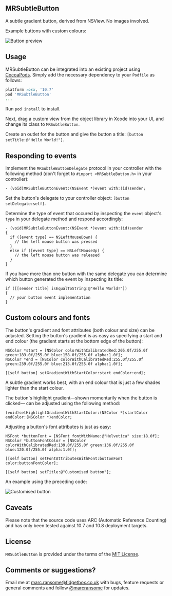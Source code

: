 ## MRSubtleButton
A subtle gradient button, derived from NSView.  No images involved.

Example buttons with custom colours:

![Button preview](http://www.fidgetbox.co.uk/mrsubtlebutton2.png)

## Usage
MRSubtleButton can be integrated into an existing project using [CocoaPods](http://cocoapods.org). Simply add the necessary dependency to your `Podfile` as follows:

```ruby
platform :osx, '10.7'
pod 'MRSubtleButton'
...
```

Run `pod install` to install.

Next, drag a custom view from the object library in Xcode into your UI, and change its class to `MRSubtleButton`.

Create an outlet for the button and give the button a title: `[button setTitle:@"Hello World!"]`.


## Responding to events
Implement the `MRSubtleButtonDelegate` protocol in your controller with the following method (don't forget to `#import <MRSubtleButton.h>` in your controller):

```objc
- (void)MRSubtleButtonEvent:(NSEvent *)event with:(id)sender;
```

Set the button's delegate to your controller object: `[button setDelegate:self]`.

Determine the type of event that occured by inspecting the `event` object's `type` in your delegate method and respond accordingly:

```objc
- (void)MRSubtleButtonEvent:(NSEvent *)event with:(id)sender
{
  if ([event type] == NSLeftMouseDown) {
    // the left mouse button was pressed
  }
  else if ([event type] == NSLeftMouseUp) {
    // the left mouse button was released
  }
}
```

If you have more than one button with the same delegate you can determine which button generated the event by inspecting its title:

```objc
if ([[sender title] isEqualToString:@"Hello World!"])
{
  // your button event implementation
}
```

## Custom colours and fonts
The button's gradient and font attributes (both colour and size) can be adjusted.  Setting the button's gradient is as easy as specifying a start and end colour (the gradient starts at the bottom edge of the button):

```objc
NSColor *start = [NSColor colorWithCalibratedRed:205.0f/255.0f green:183.0f/255.0f blue:158.0f/255.0f alpha:1.0f];
NSColor *end = [NSColor colorWithCalibratedRed:255.0f/255.0f green:239.0f/255.0f blue:213.0f/255.0f alpha:1.0f];

[[self button] setGradientWithStartColor:start endColor:end];
```

A subtle gradient works best, with an end colour that is just a few shades lighter than the start colour.

The button's highlight gradient&mdash;shown momentarily when the button is clicked&mdash; can be adjusted using the following method:

```objc
(void)setHighlightGradientWithStartColor:(NSColor *)startColor endColor:(NSColor *)endColor;
```
 
Adjusting a button's font attributes is just as easy:

```objc
NSFont *buttonFont = [NSFont fontWithName:@"Helvetica" size:18.0f];
NSColor *buttonFontColor = [NSColor colorWithCalibratedRed:139.0f/255.0f green:136.0f/255.0f blue:120.0f/255.0f alpha:1.0f]; 
    
[[self button] setFontAttributesWithFont:buttonFont color:buttonFontColor];

[[self button] setTitle:@"Customised button"];
```

An example using the preceding code:

![Customised button](http://fidgetbox.co.uk/example_button.png)

## Caveats
Please note that the source code uses ARC (Automatic Reference Counting) and has only been tested against 10.7 and 10.8 deployment targets.

## License
`MRSubtleButton` is provided under the terms of the [MIT License](http://opensource.org/licenses/mit-license.php).

## Comments or suggestions?
Email me at [marc.ransome@fidgetbox.co.uk](mailto:marc.ransome@fidgetbox.co.uk) with bugs, feature requests or general comments and follow [@marcransome](http://www.twitter.com/marcransome) for updates.
